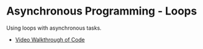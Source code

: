 Asynchronous Programming - Loops
================

Using loops with asynchronous tasks.

  - [Video Walkthrough of
    Code](https://northwestern.hosted.panopto.com/Panopto/Pages/Viewer.aspx?id=418259aa-feb0-4914-bffa-aaec01599bef)
